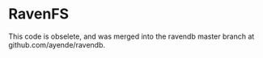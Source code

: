 RavenFS
=======
This code is obselete, and was merged into the ravendb master branch at github.com/ayende/ravendb.
